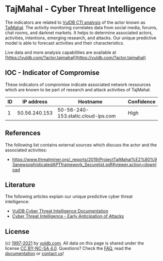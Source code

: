 # TajMahal - Cyber Threat Intelligence

The indicators are related to [VulDB CTI analysis](https://vuldb.com/?doc.cti) of the actor known as [TajMahal](https://vuldb.com/?actor.tajmahal). The activity monitoring correlates data from social media, forums, chat rooms, and darknet markets. It helps to determine associated actors, activities, intentions, emerging research, and attacks. Our unique predictive model is able to forecast activities and their characteristics.

Live data and more analysis capabilities are available at [https://vuldb.com/?actor.tajmahal](https://vuldb.com/?actor.tajmahal)

## IOC - Indicator of Compromise

These indicators of compromise indicate associated network ressources which are known to be part of research and attack activities of TajMahal.

ID | IP address | Hostname | Confidence
-- | ---------- | -------- | ----------
1 | 50.56.240.153 | 50-56-240-153.static.cloud-ips.com | High

## References

The following list contains external sources which discuss the actor and the associated activities:

* https://www.threatminer.org/_reports/2019/ProjectTajMahal%E2%80%93anewsophisticatedAPTframework_Securelist.pdf#viewer.action=download

## Literature

The following articles explain our unique predictive cyber threat intelligence:

* [VulDB Cyber Threat Intelligence Documentation](https://vuldb.com/?doc.cti)
* [Cyber Threat Intelligence - Early Anticipation of Attacks](https://www.scip.ch/en/?labs.20201022)

## License

(c) [1997-2021](https://vuldb.com/?doc.changelog) by [vuldb.com](https://vuldb.com/?doc.about). All data on this page is shared under the license [CC BY-NC-SA 4.0](https://creativecommons.org/licenses/by-nc-sa/4.0/). Questions? Check the [FAQ](https://vuldb.com/?doc.faq), read the [documentation](https://vuldb.com/?doc) or [contact us](https://vuldb.com/?contact)!
